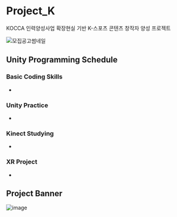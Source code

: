# Project_K
KOCCA 인력양성사업
확장현실 기반 K-스포츠 콘텐츠 창작자 양성 프로젝트

![모집공고썸네일](https://user-images.githubusercontent.com/56705742/181668386-a28796bc-ca35-432c-8077-497c823b898a.png)


## Unity Programming Schedule

### Basic Coding Skills

 - 

### Unity Practice

 - 

### Kinect Studying

 - 

### XR Project

 - 

## Project Banner
![image](https://user-images.githubusercontent.com/56705742/181666517-c177dafe-7f1d-435e-9f8b-74909990f8f7.png)
